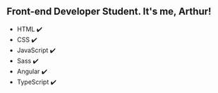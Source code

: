 ## Front-end Developer Student. It's me, Arthur!

- HTML :heavy_check_mark:
- CSS :heavy_check_mark:
- JavaScript :heavy_check_mark:
- Sass ✔️         
- Angular ✔️
- TypeScript ✔️



